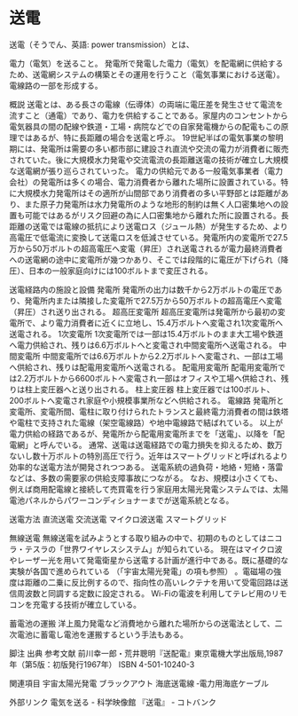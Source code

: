# 送電

送電（そうでん、英語: power transmission）とは、

電力（電気）を送ること。
発電所で発電した電力（電気）を配電網に供給するため、送電網システムの構築とその運用を行うこと（電気事業における送電）。電線路の一部を形成する。

概説
送電とは、ある長さの電線（伝導体）の両端に電圧差を発生させて電流を流すこと（通電）であり、電力を供給することである。家屋内のコンセントから電気器具の間の配線や鉄道・工場・病院などでの自家発電機からの配電もこの原理ではあるが、特に長距離の場合を送電と呼ぶ。
19世紀半ばの電気事業の黎明期には、発電所は需要の多い都市部に建設され直流や交流の電力が消費者に販売されていた。後に大規模水力発電や交流電流の長距離送電の技術が確立し大規模な送電網が張り巡らされていった。
電力の供給元である一般電気事業者（電力会社）の発電所は多くの場合、電力消費者から離れた場所に設置されている。特に大規模水力発電所はその適所が山間部であり消費者の多い平野部とは距離があり、また原子力発電所は水力発電所のような地形的制約は無く人口密集地への設置も可能ではあるがリスク回避の為に人口密集地から離れた所に設置される。長距離の送電では電線の抵抗により送電ロス（ジュール熱）が発生するため、より高電圧で低電流に変換して送電ロスを低減させている。発電所内の変電所で27.5万から50万ボルトの超高電圧へ変電（昇圧）され送電されるが電力最終消費者への送電網の途中に変電所が幾つかあり、そこでは段階的に電圧が下げられ（降圧）、日本の一般家庭向けには100ボルトまで変圧される。

送電経路内の施設と設備
発電所
発電所の出力は数千から2万ボルトの電圧であり、発電所内または隣接した変電所で27.5万から50万ボルトの超高電圧へ変電（昇圧）され送り出される。
超高圧変電所
超高圧変電所は発電所から最初の変電所で、より電力消費者に近くに立地し、15.4万ボルトへ変電され1次変電所へ送電される。
1次変電所
1次変電所では一部は15.4万ボルトのまま大工場や鉄道へ電力供給され、残りは6.6万ボルトへと変電され中間変電所へ送電される。
中間変電所
中間変電所では6.6万ボルトから2.2万ボルトへ変電され、一部は工場へ供給され、残りは配電用変電所へ送電される。
配電用変電所
配電用変電所では2.2万ボルトから6600ボルトへ変電され一部はオフィスや工場へ供給され、残りは柱上変圧器へと送り出される。
柱上変圧器
柱上変圧器では100ボルト、200ボルトへ変電され家庭や小規模事業所などへ供給される。
電線路
発電所と変電所、変電所間、電柱に取り付けられたトランスと最終電力消費者の間は鉄塔や電柱で支持された電線（架空電線路）や地中電線路で結ばれている。
以上が電力供給の経路であるが、発電所から配電用変電所までを「送電」、以降を「配電網」と呼んでいる。
通常、送電は送電経路での電力損失を抑えるため、数万ないし数十万ボルトの特別高圧で行う。近年はスマートグリッドと呼ばれるより効率的な送電方法が開発されつつある。
送電系統の過負荷・地絡・短絡・落雷などは、多数の需要家の供給支障事故につながる。
なお、規模は小さくても、例えば商用配電線と接続して売買電を行う家庭用太陽光発電システムでは、太陽電池パネルからパワーコンディショナーまでが送電系統となる。

送電方法
直流送電
交流送電
マイクロ波送電
スマートグリッド

無線送電
無線送電を試みようとする取り組みの中で、初期のものとしてはニコラ・テスラの「世界ワイヤレスシステム」が知られている。
現在はマイクロ波やレーザー光を用いて発電衛星から送電する計画が進行中である。既に基礎的な実験が各国で進められている （「宇宙太陽光発電」の項も参照） 。電磁場の強度は距離の二乗に反比例するので、指向性の高いレクテナを用いて受電回路は送信周波数と同調する定数に設定される。
Wi-Fiの電波を利用してテレビ用のリモコンを充電する技術が確立している。

蓄電池の運搬
洋上風力発電など消費地から離れた場所からの送電法として、二次電池に蓄電し電池を運搬するという手法もある。

脚注
出典
参考文献
前川幸一郎・荒井聰明『送配電』東京電機大学出版局,1987年（第5版：初版発行1967年） ISBN 4-501-10240-3

関連項目
宇宙太陽光発電
ブラックアウト
海底送電線 ‐電力用海底ケーブル

外部リンク
電気を送る - 科学映像館
『送電』 - コトバンク